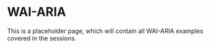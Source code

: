 # WAI-ARIA
This is a placeholder page, which will contain all WAI-ARIA examples covered in the sessions.
